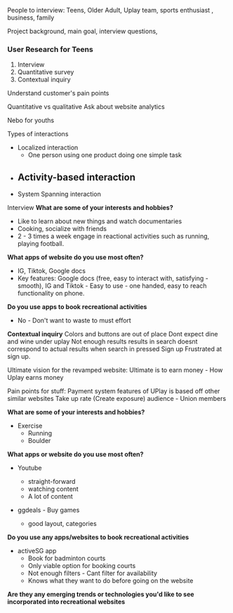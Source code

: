 People to interview:
Teens, Older Adult, Uplay team, sports enthusiast , business, family

Project background, main goal, interview questions, 

### User Research for Teens
1. Interview
2. Quantitative survey
3. Contextual inquiry

Understand customer's pain points

Quantitative vs qualitative
Ask about website analytics 

Nebo for youths


Types of interactions
- Localized interaction
	- One person using one product doing one simple task
- Activity-based interaction
	- 
- System Spanning interaction


Interview 
**What are some of your interests and hobbies?**
- Like to learn about new things and watch documentaries
- Cooking, socialize with friends
- 2 - 3 times a week engage in reactional activities such as running, playing football.

**What apps of website do you use most often?**
- IG, Tiktok, Google docs
- Key features: Google docs (free, easy to interact with, satisfying - smooth), IG and Tiktok - Easy to use - one handed, easy to reach functionality on phone. 

**Do you use apps to book recreational activities**
- No - Don't want to waste to must effort

**Contextual inquiry**
Colors and buttons are out of place
Dont expect dine and wine under uplay
Not enough results
results in search doesnt correspond to actual results when search in pressed
Sign up 
Frustrated at sign up.

Ultimate vision for the revamped website:
Ultimate is to earn money - How Uplay earns money

Pain points for stuff:
Payment system
features of UPlay is based off other similar websites
Take up rate (Create exposure)
audience - Union members

**What are some of your interests and hobbies?**
- Exercise 
	- Running
	- Boulder

**What apps or website do you use most often?**
- Youtube
	- straight-forward
	- watching content
	- A lot of content

- ggdeals - Buy games
	- good layout, categories 

**Do you use any apps/websites to book recreational activities**
- activeSG app
	- Book for badminton courts
	- Only viable option for booking courts
	- Not enough filters - Cant filter for availability
	- Knows what they want to do before going on the website

**Are they any emerging trends or technologies you'd like to see incorporated into recreational websites**
